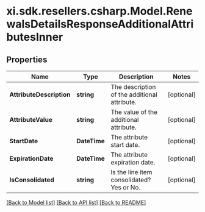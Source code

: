 # xi.sdk.resellers.csharp.Model.RenewalsDetailsResponseAdditionalAttributesInner

## Properties

Name | Type | Description | Notes
------------ | ------------- | ------------- | -------------
**AttributeDescription** | **string** | The description of the additional attribute. | [optional] 
**AttributeValue** | **string** | The value of the additional attribute. | [optional] 
**StartDate** | **DateTime** | The attribute start date. | [optional] 
**ExpirationDate** | **DateTime** | The attribute expiration date. | [optional] 
**IsConsolidated** | **string** | Is the line item consolidated? Yes or No. | [optional] 

[[Back to Model list]](../README.md#documentation-for-models) [[Back to API list]](../README.md#documentation-for-api-endpoints) [[Back to README]](../README.md)

